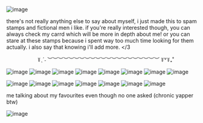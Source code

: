 ![image](https://github.com/aSoftVinnie/aSoftVinnie/assets/30376093/49f082bf-9ed9-479f-94a4-b46635976462)


there's not really anything else to say about myself, i just made this to spam stamps and fictional men i like. if you're really interested though, you can always check my carrd which will be more in depth about me! or you can stare at these stamps because i spent way too much time looking for them actually. i also say that knowing i'll add more. </3

⠀⠀⠀⠀⠀⠀⠀⠀꒦ˎˊ˗ ︶︶︶︶︶︶︶︶︶︶︶︶︶︶︶︶︶︶︶︶︶ ꒦꒷꒦₊˚

![image](https://github.com/aSoftVinnie/aSoftVinnie/assets/30376093/7fbd0b88-8813-4455-b28e-b10084ab53ad) ![image](https://github.com/aSoftVinnie/aSoftVinnie/assets/30376093/b35fb549-7fd4-4aa8-a371-20efd6d2569a) ![image](https://github.com/aSoftVinnie/aSoftVinnie/assets/30376093/3267874f-184a-4527-8a23-77a00020cb54) ![image](https://github.com/aSoftVinnie/aSoftVinnie/assets/30376093/16559f4c-9530-4f55-9b45-c1bdd0772c38) ![image](https://github.com/aSoftVinnie/aSoftVinnie/assets/30376093/85345d46-29d3-44c7-ad21-90b31bfa943d) ![image](https://github.com/aSoftVinnie/aSoftVinnie/assets/30376093/017aa4ad-4f36-48aa-827c-85eee237e97c) ![image](https://github.com/aSoftVinnie/aSoftVinnie/assets/30376093/44a16fb6-0c36-43b4-8437-03cc4d51ceb7) ![image](https://github.com/aSoftVinnie/aSoftVinnie/assets/30376093/b5df616c-9859-4ef8-ac49-362bf10fbba3)

![image](https://github.com/aSoftVinnie/aSoftVinnie/assets/30376093/6d5b9ca6-67a2-4061-b9db-a35999c33c40) ![image](https://github.com/aSoftVinnie/aSoftVinnie/assets/30376093/4e681246-4428-4eeb-b746-da0a3d8ad50b) ![image](https://github.com/aSoftVinnie/aSoftVinnie/assets/30376093/b170a809-4081-4e19-b7e6-1d9e92fd0dc9) ![image](https://github.com/aSoftVinnie/aSoftVinnie/assets/30376093/29090764-925c-4971-9e32-920c109814b8) ![image](https://github.com/aSoftVinnie/aSoftVinnie/assets/30376093/15a6b9dc-f9bd-4656-9d38-00335bcadd38) ![image](https://github.com/aSoftVinnie/aSoftVinnie/assets/30376093/a50a61da-3279-4c21-9839-7e0248a110c9) ![image](https://github.com/aSoftVinnie/aSoftVinnie/assets/30376093/da501ff5-3a40-499a-875e-cd3e460f0e79)

me talking about my favourites even though no one asked (chronic yapper btw)

![image](https://github.com/aSoftVinnie/aSoftVinnie/assets/30376093/9ac49b1a-f290-4ee8-9db4-1b4c73501c16)


